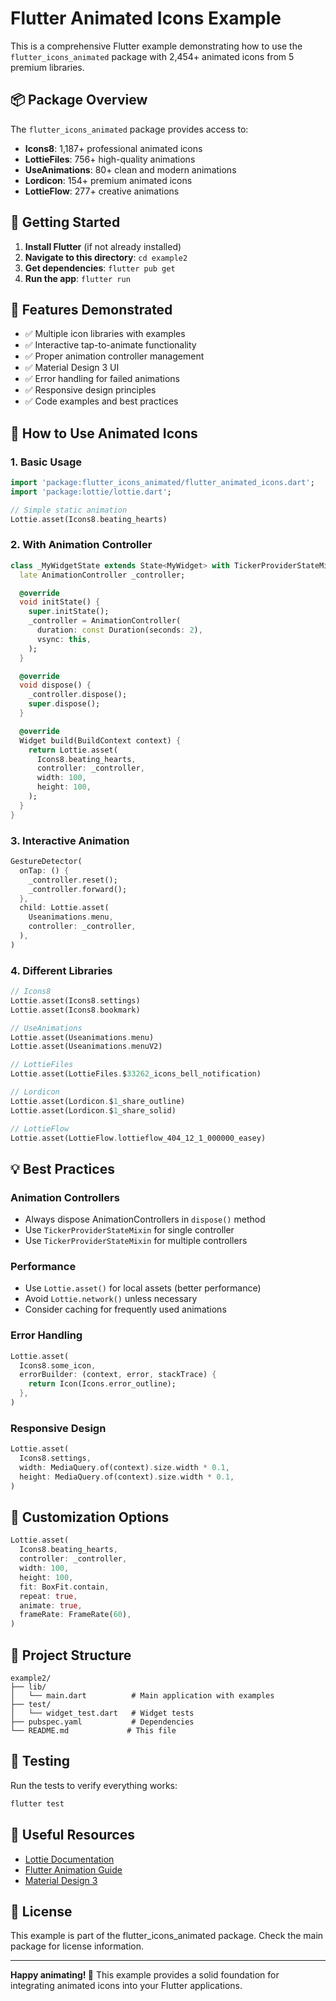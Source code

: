 # Flutter Animated Icons Example

This is a comprehensive Flutter example demonstrating how to use the `flutter_icons_animated` package with 2,454+ animated icons from 5 premium libraries.

## 📦 Package Overview

The `flutter_icons_animated` package provides access to:
- **Icons8**: 1,187+ professional animated icons
- **LottieFiles**: 756+ high-quality animations  
- **UseAnimations**: 80+ clean and modern animations
- **Lordicon**: 154+ premium animated icons
- **LottieFlow**: 277+ creative animations

## 🚀 Getting Started

1. **Install Flutter** (if not already installed)
2. **Navigate to this directory**: `cd example2`
3. **Get dependencies**: `flutter pub get`
4. **Run the app**: `flutter run`

## 📱 Features Demonstrated

- ✅ Multiple icon libraries with examples
- ✅ Interactive tap-to-animate functionality
- ✅ Proper animation controller management
- ✅ Material Design 3 UI
- ✅ Error handling for failed animations
- ✅ Responsive design principles
- ✅ Code examples and best practices

## 🎯 How to Use Animated Icons

### 1. Basic Usage

```dart
import 'package:flutter_icons_animated/flutter_animated_icons.dart';
import 'package:lottie/lottie.dart';

// Simple static animation
Lottie.asset(Icons8.beating_hearts)
```

### 2. With Animation Controller

```dart
class _MyWidgetState extends State<MyWidget> with TickerProviderStateMixin {
  late AnimationController _controller;

  @override
  void initState() {
    super.initState();
    _controller = AnimationController(
      duration: const Duration(seconds: 2),
      vsync: this,
    );
  }

  @override
  void dispose() {
    _controller.dispose();
    super.dispose();
  }

  @override
  Widget build(BuildContext context) {
    return Lottie.asset(
      Icons8.beating_hearts,
      controller: _controller,
      width: 100,
      height: 100,
    );
  }
}
```

### 3. Interactive Animation

```dart
GestureDetector(
  onTap: () {
    _controller.reset();
    _controller.forward();
  },
  child: Lottie.asset(
    Useanimations.menu,
    controller: _controller,
  ),
)
```

### 4. Different Libraries

```dart
// Icons8
Lottie.asset(Icons8.settings)
Lottie.asset(Icons8.bookmark)

// UseAnimations  
Lottie.asset(Useanimations.menu)
Lottie.asset(Useanimations.menuV2)

// LottieFiles
Lottie.asset(LottieFiles.$33262_icons_bell_notification)

// Lordicon
Lottie.asset(Lordicon.$1_share_outline)
Lottie.asset(Lordicon.$1_share_solid)

// LottieFlow
Lottie.asset(LottieFlow.lottieflow_404_12_1_000000_easey)
```

## 💡 Best Practices

### Animation Controllers
- Always dispose AnimationControllers in `dispose()` method
- Use `TickerProviderStateMixin` for single controller
- Use `TickerProviderStateMixin` for multiple controllers

### Performance
- Use `Lottie.asset()` for local assets (better performance)
- Avoid `Lottie.network()` unless necessary
- Consider caching for frequently used animations

### Error Handling
```dart
Lottie.asset(
  Icons8.some_icon,
  errorBuilder: (context, error, stackTrace) {
    return Icon(Icons.error_outline);
  },
)
```

### Responsive Design
```dart
Lottie.asset(
  Icons8.settings,
  width: MediaQuery.of(context).size.width * 0.1,
  height: MediaQuery.of(context).size.width * 0.1,
)
```

## 🎨 Customization Options

```dart
Lottie.asset(
  Icons8.beating_hearts,
  controller: _controller,
  width: 100,
  height: 100,
  fit: BoxFit.contain,
  repeat: true,
  animate: true,
  frameRate: FrameRate(60),
)
```

## 📁 Project Structure

```
example2/
├── lib/
│   └── main.dart          # Main application with examples
├── test/
│   └── widget_test.dart   # Widget tests
├── pubspec.yaml           # Dependencies
└── README.md             # This file
```

## 🧪 Testing

Run the tests to verify everything works:

```bash
flutter test
```

## 🔗 Useful Resources

- [Lottie Documentation](https://pub.dev/packages/lottie)
- [Flutter Animation Guide](https://docs.flutter.dev/development/ui/animations)
- [Material Design 3](https://m3.material.io/)

## 📄 License

This example is part of the flutter_icons_animated package. Check the main package for license information.

---

**Happy animating! 🎉** This example provides a solid foundation for integrating animated icons into your Flutter applications.